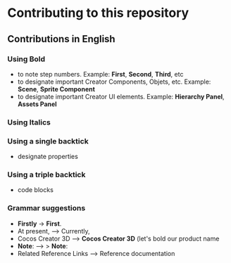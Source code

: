 # Contributing to this repository

## Contributions in English

### Using Bold
- to note step numbers. Example: __First__, __Second__, __Third__, etc
- to designate important Creator Components, Objets, etc. Example: __Scene__, __Sprite Component__
- to designate important Creator UI elements. Example: __Hierarchy Panel__, __Assets Panel__

### Using Italics


### Using a single backtick
- designate properties

### Using a triple backtick
- code blocks

### Grammar suggestions
- __Firstly__ ->  __First__.
- At present, —> Currently,
- Cocos Creator 3D —> __Cocos Creator 3D__ (let's bold our product name
- **Note**: —> > **Note**:
- Related Reference Links —> Reference documentation
 

